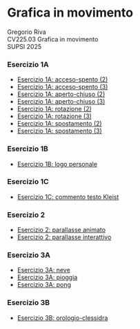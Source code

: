 # Grafica in movimento
Gregorio Riva <br>
CV225.03 Grafica in movimento <br>
SUPSI 2025

### Esercizio 1A
- [Esercizio 1A: acceso-spento (2)](http://gregorioriva.github.io/gim/esercizio_1A/acceso_spento_2.html)
- [Esercizio 1A: acceso-spento (3)](http://gregorioriva.github.io/gim/esercizio_1A/acceso_spento_3.html)
- [Esercizio 1A: aperto-chiuso (2)](http://gregorioriva.github.io/gim/esercizio_1A/aperto_chiuso_2.html)
- [Esercizio 1A: aperto-chiuso (3)](http://gregorioriva.github.io/gim/esercizio_1A/aperto_chiuso_3.html)
- [Esercizio 1A: rotazione (2)](http://gregorioriva.github.io/gim/esercizio_1A/rotazione_2.html)
- [Esercizio 1A: rotazione (3)](http://gregorioriva.github.io/gim/esercizio_1A/rotazione_3.html)
- [Esercizio 1A: spostamento (2)](http://gregorioriva.github.io/gim/esercizio_1A/spostamento_2.html)
- [Esercizio 1A: spostamento (3)](http://gregorioriva.github.io/gim/esercizio_1A/spostamento_3.html)

### Esercizio 1B
- [Esercizio 1B: logo personale](http://gregorioriva.github.io/gim/esercizio_1B/logo_personale.html)

### Esercizio 1C
- [Esercizio 1C: commento testo Kleist](http://gregorioriva.github.io/gim/esercizio_1C/README.md)

### Esercizio 2
- [Esercizio 2: parallasse animato](http://gregorioriva.github.io/gim/esercizio_2/multiplane_animato)
- [Esercizio 2: parallasse interattivo](http://gregorioriva.github.io/gim/esercizio_2/multiplane_interattivo)

### Esercizio 3A
- [Esercizio 3A: neve](http://gregorioriva.github.io/gim/esercizio_3A/neve)
- [Esercizio 3A: pioggia](http://gregorioriva.github.io/gim/esercizio_3A/pioggia)
- [Esercizio 3A: pong](http://gregorioriva.github.io/gim/esercizio_3A/pong)

### Esercizio 3B
- [Esercizio 3B: orologio-clessidra](http://gregorioriva.github.io/gim/esercizio_3B/clessidra)